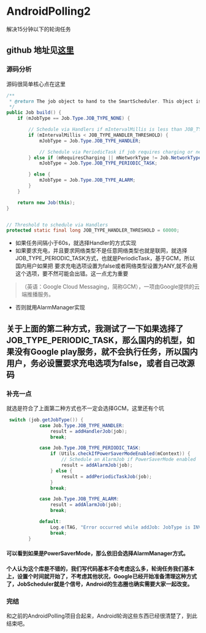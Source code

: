 # AndroidPolling2
解决15分钟以下的轮询任务

## github 地址见[这里](https://github.com/hypertrack/smart-scheduler-android)

### 源码分析
源码很简单核心点在这里
```java
/**
 * @return The job object to hand to the SmartScheduler. This object is immutable.
 */
public Job build() {
    if (mJobType == Job.Type.JOB_TYPE_NONE) {

        // Schedule via Handlers if mIntervalMillis is less than JOB_TYPE_HANDLER_THRESHOLD
        if (mIntervalMillis < JOB_TYPE_HANDLER_THRESHOLD) {
            mJobType = Job.Type.JOB_TYPE_HANDLER;

            // Schedule via PeriodicTask if job requires charging or network connectivity
        } else if (mRequiresCharging || mNetworkType != Job.NetworkType.NETWORK_TYPE_ANY) {
            mJobType = Job.Type.JOB_TYPE_PERIODIC_TASK;

        } else {
            mJobType = Job.Type.JOB_TYPE_ALARM;
        }
    }

    return new Job(this);
}


// Threshold to schedule via Handlers
protected static final long JOB_TYPE_HANDLER_THRESHOLD = 60000;
```

- 如果任务间隔小于60s，就选择Handler的方式实现
- 如果要求充电，并且要求网络类型不是任意网络类型也就是联网，就选择JOB_TYPE_PERIODIC_TASK方式，也就是PeriodicTask，基于GCM，所以国内用户如果把
要求充电选项设置为false或者网络类型设置为ANY,就不会用这个选项，要不然可能会出错。这一点尤为重要
>（英语：Google Cloud Messaging，简称GCM），一项由Google提供的云端推播服务。
- 否则就用AlarmManager实现

## 关于上面的第二种方式，我测试了一下如果选择了JOB_TYPE_PERIODIC_TASK，那么国内的机型，如果没有Google play服务，就不会执行任务，所以国内用户，务必设置要求充电选项为false，或者自己改源码

### 补充一点
就选是符合了上面第二种方式也不一定会选择GCM，这里还有个坑
```java
 switch (job.getJobType()) {
            case Job.Type.JOB_TYPE_HANDLER:
                result = addHandlerJob(job);
                break;

            case Job.Type.JOB_TYPE_PERIODIC_TASK:
                if (Utils.checkIfPowerSaverModeEnabled(mContext)) {
                    // Schedule an AlarmJob if PowerSaverMode enabled
                    result = addAlarmJob(job);
                } else {
                    result = addPeriodicTaskJob(job);
                }
                break;

            case Job.Type.JOB_TYPE_ALARM:
                result = addAlarmJob(job);
                break;

            default:
                Log.e(TAG, "Error occurred while addJob: JobType is INVALID");
                break;
        }
```

#### 可以看到如果是PowerSaverMode，那么依旧会选择AlarmManager方式。
#### 个人认为这个库是不错的，我们写代码基本不会考虑这么多，轮询任务我们基本上，设置个时间就开始了，不考虑其他状况，Google已经开始准备清理这种方式了，JobScheduler就是个信号，Android的生态圈也确实需要大家一起改变。
### 完结
和之前的AndroidPolling项目合起来，Android轮询这些东西已经很清楚了，到此结束吧。